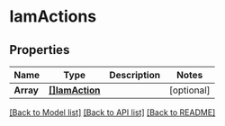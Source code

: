# IamActions

## Properties

Name | Type | Description | Notes
------------ | ------------- | ------------- | -------------
**Array** | [**[]IamAction**](IAMAction.md) |  | [optional] 

[[Back to Model list]](../README.md#documentation-for-models) [[Back to API list]](../README.md#documentation-for-api-endpoints) [[Back to README]](../README.md)



